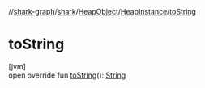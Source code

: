 //[shark-graph](../../../../index.md)/[shark](../../index.md)/[HeapObject](../index.md)/[HeapInstance](index.md)/[toString](to-string.md)

# toString

[jvm]\
open override fun [toString](to-string.md)(): [String](https://kotlinlang.org/api/latest/jvm/stdlib/kotlin/-string/index.html)
